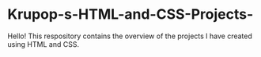 # Krupop-s-HTML-and-CSS-Projects-
Hello!  This respository contains the overview of the projects I have created using HTML and CSS.

